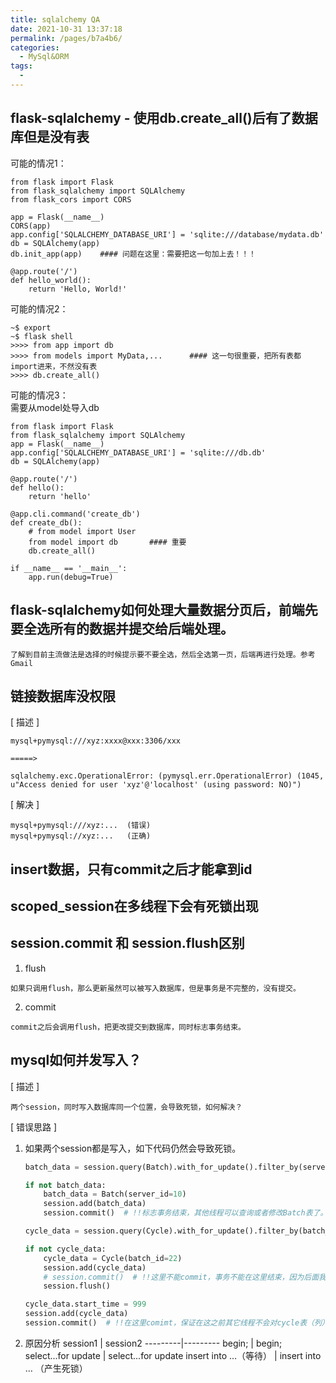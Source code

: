 ```yaml
---
title: sqlalchemy QA
date: 2021-10-31 13:37:18
permalink: /pages/b7a4b6/
categories:
  - MySql&ORM
tags:
  - 
---
```

## flask-sqlalchemy - 使用db.create_all()后有了数据库但是没有表

可能的情况1：  
```
from flask import Flask
from flask_sqlalchemy import SQLAlchemy
from flask_cors import CORS

app = Flask(__name__)
CORS(app)
app.config['SQLALCHEMY_DATABASE_URI'] = 'sqlite:///database/mydata.db'
db = SQLAlchemy(app)
db.init_app(app)    #### 问题在这里：需要把这一句加上去！！！

@app.route('/')
def hello_world():
    return 'Hello, World!'
```
可能的情况2：
```
~$ export 
~$ flask shell
>>>> from app import db
>>>> from models import MyData,...      #### 这一句很重要，把所有表都import进来，不然没有表
>>>> db.create_all()
```

可能的情况3：  
需要从model处导入db
```
from flask import Flask
from flask_sqlalchemy import SQLAlchemy
app = Flask(__name__)
app.config['SQLALCHEMY_DATABASE_URI'] = 'sqlite:///db.db'
db = SQLAlchemy(app)

@app.route('/')
def hello():
    return 'hello'

@app.cli.command('create_db')
def create_db():
    # from model import User
    from model import db       #### 重要
    db.create_all()

if __name__ == '__main__':
    app.run(debug=True)
```

## flask-sqlalchemy如何处理大量数据分页后，前端先要全选所有的数据并提交给后端处理。
```
了解到目前主流做法是选择的时候提示要不要全选，然后全选第一页，后端再进行处理。参考Gmail
```


## 链接数据库没权限
[ 描述 ]
```
mysql+pymysql:///xyz:xxxx@xxx:3306/xxx

=====>

sqlalchemy.exc.OperationalError: (pymysql.err.OperationalError) (1045, u"Access denied for user 'xyz'@'localhost' (using password: NO)")
```
[ 解决 ]
```
mysql+pymysql:///xyz:...  (错误)
mysql+pymysql://xyz:...   (正确)
```

## insert数据，只有commit之后才能拿到id

## scoped_session在多线程下会有死锁出现

## session.commit 和 session.flush区别
1. flush
```
如果只调用flush，那么更新虽然可以被写入数据库，但是事务是不完整的，没有提交。
```
2. commit
```
commit之后会调用flush，把更改提交到数据库，同时标志事务结束。
```


## mysql如何并发写入？
[ 描述 ]
```
两个session，同时写入数据库同一个位置，会导致死锁，如何解决？
```

[ 错误思路 ]
1. 如果两个session都是写入，如下代码仍然会导致死锁。  
    ```py
    batch_data = session.query(Batch).with_for_update().filter_by(server_id=10).first()  # 也需要加锁

    if not batch_data:
        batch_data = Batch(server_id=10)
        session.add(batch_data)
        session.commit()  # !!标志事务结束，其他线程可以查询或者修改Batch表了。

    cycle_data = session.query(Cycle).with_for_update().filter_by(batch_id=batch_data.id)

    if not cycle_data:
        cycle_data = Cycle(batch_id=22)
        session.add(cycle_data)
        # session.commit()  # !!这里不能commit，事务不能在这里结束，因为后面我们还会更改cycle_data，如果需要用到新增的cycle id，则需要用flush
        session.flush()

    cycle_data.start_time = 999
    session.add(cycle_data)
    session.commit()  # !!在这里comimt，保证在这之前其它线程不会对cycle表（列）进行操作
    ```
2. 原因分析
    session1 | session2
    ---------|---------
    begin; | begin;
    select...for update | select...for update
    insert into …（等待） | insert into … （产生死锁）
